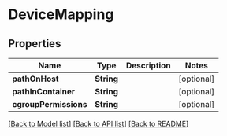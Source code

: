 # DeviceMapping

## Properties
Name | Type | Description | Notes
------------ | ------------- | ------------- | -------------
**pathOnHost** | **String** |  | [optional] 
**pathInContainer** | **String** |  | [optional] 
**cgroupPermissions** | **String** |  | [optional] 

[[Back to Model list]](../README.md#documentation-for-models) [[Back to API list]](../README.md#documentation-for-api-endpoints) [[Back to README]](../README.md)


